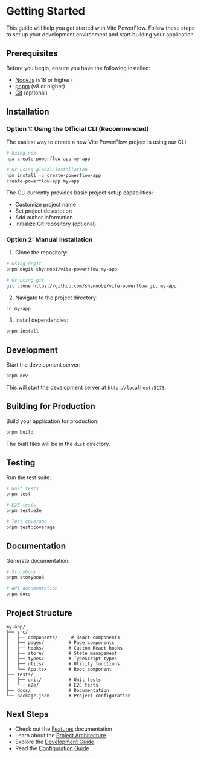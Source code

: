 # Getting Started

This guide will help you get started with Vite PowerFlow. Follow these steps to set up your development environment and start building your application.

## Prerequisites

Before you begin, ensure you have the following installed:

- [Node.js](https://nodejs.org/) (v18 or higher)
- [pnpm](https://pnpm.io/) (v8 or higher)
- [Git](https://git-scm.com/) (optional)

## Installation

### Option 1: Using the Official CLI (Recommended)

The easiest way to create a new Vite PowerFlow project is using our CLI:

```bash
# Using npx
npx create-powerflow-app my-app

# Or using global installation
npm install -g create-powerflow-app
create-powerflow-app my-app
```

The CLI currently provides basic project setup capabilities:

- Customize project name
- Set project description
- Add author information
- Initialize Git repository (optional)

### Option 2: Manual Installation

1. Clone the repository:

```bash
# Using degit
pnpm degit shynnobi/vite-powerflow my-app

# Or using git
git clone https://github.com/shynnobi/vite-powerflow.git my-app
```

2. Navigate to the project directory:

```bash
cd my-app
```

3. Install dependencies:

```bash
pnpm install
```

## Development

Start the development server:

```bash
pnpm dev
```

This will start the development server at `http://localhost:5173`.

## Building for Production

Build your application for production:

```bash
pnpm build
```

The built files will be in the `dist` directory.

## Testing

Run the test suite:

```bash
# Unit tests
pnpm test

# E2E tests
pnpm test:e2e

# Test coverage
pnpm test:coverage
```

## Documentation

Generate documentation:

```bash
# Storybook
pnpm storybook

# API documentation
pnpm docs
```

## Project Structure

```
my-app/
├── src/
│   ├── components/     # React components
│   ├── pages/         # Page components
│   ├── hooks/         # Custom React hooks
│   ├── store/         # State management
│   ├── types/         # TypeScript types
│   ├── utils/         # Utility functions
│   └── App.tsx        # Root component
├── tests/
│   ├── unit/          # Unit tests
│   └── e2e/           # E2E tests
├── docs/              # Documentation
└── package.json       # Project configuration
```

## Next Steps

- Check out the [Features](./features.md) documentation
- Learn about the [Project Architecture](./architecture.md)
- Explore the [Development Guide](./development.md)
- Read the [Configuration Guide](./configuration.md)
